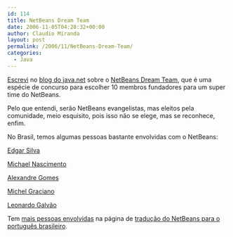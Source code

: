 ```yaml
---
id: 114
title: NetBeans Dream Team
date: 2006-11-05T04:28:32+00:00
author: Claudio Miranda
layout: post
permalink: /2006/11/NetBeans-Dream-Team/
categories:
  - Java
---
```

[Escrevi](http://weblogs.java.net/blog/claudio/archive/2006/11/netbeans_dream.html) no [blog do java.net](http://weblogs.java.net/blog/claudio/) sobre o <a target="_blank" href="http://www.netbeans.org/community/contribute/dreamteam.html">NetBeans Dream Team</a>, que é uma espécie de concurso para escolher 10 membros fundadores para um super time do NetBeans. 

Pelo que entendi, serão NetBeans evangelistas, mas eleitos pela comunidade, meio esquisito, pois isso não se elege, mas se reconhece, enfim. 

No Brasil, temos algumas pessoas bastante envolvidas com o NetBeans: 

<a target="_blank" href="http://edgarsilva.multiply.com/">Edgar Silva</a> 

<a target="_blank" href="http://blog.michaelnascimento.com.br/">Michael Nascimento</a> 

<a target="_blank" href="http://alexandregomes.multiply.com/">Alexandre Gomes</a>
  
  


<a target="_blank" href="http://www.jroller.com/page/hmichel">Michel Graciano</a>
  
  


<a target="_blank" href="http://www.javamagazine.com.br/">Leonardo Galvão</a> 

Tem <a target="_blank" href="http://wiki.netbeans.info/wiki/view/TranslationTeam_pt_BR">mais pessoas envolvidas</a> na página de <a target="_blank" href="http://translatedfiles.netbeans.org/index_pt_BR.html">tradução do NetBeans para o português brasileiro</a>.